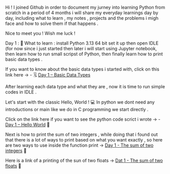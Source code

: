Hi ! I joined Github in order to document my jurney into learning Python from scratch in a period of 4 months i will share my everyday learnings day by day, including what to learn , my notes , projects and the problems i migh face and how to solve them if that happens .

Nice to meet you !
Wish me luck !


Day 1 : 
🧠 What to learn : install Python 3.13 64 bit set it up then open IDLE (for now since i just started then later i will start using Jupyter notebook, then learn how to run small scripst of Python, then finally learn how to print basic data types .


If you want to know about the basic data types i started with, click on this link here  -> - 🗓️ [Day 1 – Basic Data Types](day1_data_types/)

After learning each data type and what they are , now it is time to run simple codes in IDLE .

Let's start with the classic Hello, World ! 💻
In python we dont need any introductions or main like we do in C programming we start directly .
 
Click on the link here if you want to see the python code scrict i wrote -> - [Day 1 – Hello World](hello_world.py) 🎉

Next is how to print the sum of two integers , while doing that i found out that there is a lot of ways to print based on what you want exactly , so here are two ways to use inside the function print 
-> [Day 1 - The sum of two integers](sum_two_integers.py) 🎉

Here is a link of a printing of the sun of two floats -> [Dat 1 - The sum of two floats](sum_two_float.py) 🎉



